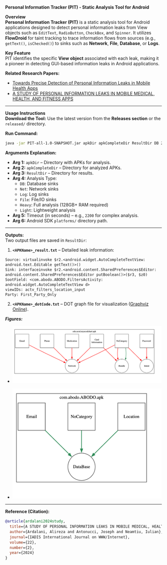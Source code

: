 **Personal Information Tracker (PIT) - Static Analysis Tool for Android**

**Overview**  
**Personal Information Tracker (PIT)** is a static analysis tool for Android applications designed to detect personal information leaks from View objects such as `EditText`, `RadioButton`, `CheckBox`, and `Spinner`. It utilizes **FlowDroid** for taint tracking to trace information flows from sources (e.g., `getText()`, `isChecked()`) to sinks such as **Network**, **File**, **Database**, or **Logs**.

**Key Feature**  
PIT identifies the specific **View object** associated with each leak, making it a pioneer in detecting GUI-based information leaks in Android applications.

**Related Research Papers:**  
- [Towards Precise Detection of Personal Information Leaks in Mobile Health Apps](https://arxiv.org/abs/2410.00277)  
- [A STUDY OF PERSONAL INFORMATION LEAKS IN MOBILE MEDICAL, HEALTH, AND FITNESS APPS](https://www.iadisportal.org/ijwi/papers/2024220207.pdf)  

---

**Usage Instructions**  
**Download the Tool:** Use the latest version from the **Releases section** or the `released/` directory.

**Run Command:**  
```bash
java -jar PIT-all-1.0-SNAPSHOT.jar apkDir apkCompleteDir ResultDir DB 2200 platforms
```

**Arguments Explanation:**  
- **Arg 1:** `apkDir` – Directory with APKs for analysis.  
- **Arg 2:** `apkCompleteDir` – Directory for analyzed APKs.  
- **Arg 3:** `ResultDir` – Directory for results.  
- **Arg 4:** Analysis Type:  
  - `DB`: Database sinks  
  - `Net`: Network sinks  
  - `Log`: Log sinks  
  - `File`: File/IO sinks  
  - `Heavy`: Full analysis (128GB+ RAM required)  
  - `Light`: Lightweight analysis  
- **Arg 5:** Timeout (in seconds) – e.g., `2200` for complex analysis.  
- **Arg 6:** Android SDK `platforms/` directory path.  

---

**Outputs:**  
Two output files are saved in `ResultDir`:  
1. **`<APKName>_result.txt`** – Detailed leak information:  
```plaintext
Source: virtualinvoke $r2.<android.widget.AutoCompleteTextView: android.text.Editable getText()>()
Sink: interfaceinvoke $r2.<android.content.SharedPreferences$Editor: android.content.SharedPreferences$Editor putBoolean()>($r3, $z0)
SootField: <com.abodo.ABODO.FiltersActivity: android.widget.AutoCompleteTextView d>
viewIDs: actv_filters_location_input
Party: First_Party_Only
```
2. **`<APKName>_dotCode.txt`** – DOT graph file for visualization ([Graphviz Online](https://dreampuf.github.io/GraphvizOnline)).
   
***Figures:***

- ![Figure 1](edu.ucsd.myucsdchart.png)  

- ![Figure 2](com.abodo.ABODO.png)

---

**Reference (Citation):**  
```bibtex
@article{ardalani2024study,
  title={A STUDY OF PERSONAL INFORMATION LEAKS IN MOBILE MEDICAL, HEALTH, AND FITNESS APPS.},
  author={Ardalani, Alireza and Antonucci, Joseph and Neamtiu, Iulian},
  journal={IADIS International Journal on WWW/Internet},
  volume={22},
  number={2},
  year={2024}
}

